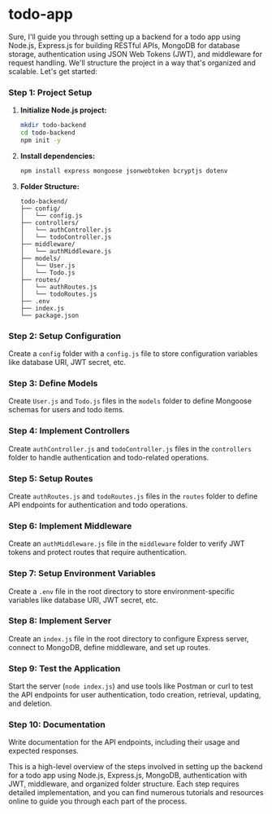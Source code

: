 # todo-app

Sure, I'll guide you through setting up a backend for a todo app using Node.js, Express.js for building RESTful APIs, MongoDB for database storage, authentication using JSON Web Tokens (JWT), and middleware for request handling. We'll structure the project in a way that's organized and scalable. Let's get started:

### Step 1: Project Setup

1. **Initialize Node.js project:**
   ```bash
   mkdir todo-backend
   cd todo-backend
   npm init -y
   ```

2. **Install dependencies:**
   ```bash
   npm install express mongoose jsonwebtoken bcryptjs dotenv
   ```

3. **Folder Structure:**
   ```
   todo-backend/
   ├── config/
   │   └── config.js
   ├── controllers/
   │   └── authController.js
   │   └── todoController.js
   ├── middleware/
   │   └── authMiddleware.js
   ├── models/
   │   └── User.js
   │   └── Todo.js
   ├── routes/
   │   └── authRoutes.js
   │   └── todoRoutes.js
   ├── .env
   ├── index.js
   └── package.json
   ```

### Step 2: Setup Configuration

Create a `config` folder with a `config.js` file to store configuration variables like database URI, JWT secret, etc.

### Step 3: Define Models

Create `User.js` and `Todo.js` files in the `models` folder to define Mongoose schemas for users and todo items.

### Step 4: Implement Controllers

Create `authController.js` and `todoController.js` files in the `controllers` folder to handle authentication and todo-related operations.

### Step 5: Setup Routes

Create `authRoutes.js` and `todoRoutes.js` files in the `routes` folder to define API endpoints for authentication and todo operations.

### Step 6: Implement Middleware

Create an `authMiddleware.js` file in the `middleware` folder to verify JWT tokens and protect routes that require authentication.

### Step 7: Setup Environment Variables

Create a `.env` file in the root directory to store environment-specific variables like database URI, JWT secret, etc.

### Step 8: Implement Server

Create an `index.js` file in the root directory to configure Express server, connect to MongoDB, define middleware, and set up routes.

### Step 9: Test the Application

Start the server (`node index.js`) and use tools like Postman or curl to test the API endpoints for user authentication, todo creation, retrieval, updating, and deletion.

### Step 10: Documentation

Write documentation for the API endpoints, including their usage and expected responses.

This is a high-level overview of the steps involved in setting up the backend for a todo app using Node.js, Express.js, MongoDB, authentication with JWT, middleware, and organized folder structure. Each step requires detailed implementation, and you can find numerous tutorials and resources online to guide you through each part of the process.
